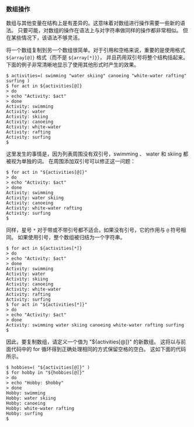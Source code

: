 ### 数组操作

数组与其他变量在结构上是有差异的。这意味着对数组进行操作需要一些新的语法。
只要可能，对数组的操作在语法上与对字符串做同样的操作都非常相似。
但在某些情况下，该语法不够灵活。

将一个数组复制到另一个数组很简单。对于引用和空格来说，重要的是使用格式 `${array[@]}` 格式（而不是 `${array[*]}`），
并且药用双引号将整个结构括起来。下面的例子非常清晰地显示了使用其他形式时产生的效果。

```
$ activities=( swimming "water skiing" canoeing "white-water rafting" surfing )
$ for act in ${activities[@]}
> do
> echo "Activity: $act"
> done
Activity: swimming
Activity: water
Activity: skiing
Activity: canoeing
Activity: white-water
Activity: rafting
Activity: surfing
$
```

这里发生的事情是，因为列表周围没有双引号，swimming 、 water 和 skiing 都被视为单独的词。
在周围添加双引号可以修正这一问题：

```
$ for act in "${activities[@]}"
> do
> echo "Activity: $act"
> done
Activity: swimming
Activity: water skiing
Activity: canoeing
Activity: white-water rafting
Activity: surfing
$
```

同样，星号 `*` 对于带或不带引号都不适合。如果没有引号，它的作用与 `@` 符号相同。
如果使用引号，整个数组被归结为一个字符串。

```
$ for act in ${activities[*]}
> do
> echo "Activity: $act"
> done
Activity: swimming
Activity: water
Activity: skiing
Activity: canoeing
Activity: white-water
Activity: rafting
Activity: surfing
$ for act in "${activities[*]}"
> do
> echo "Activity: $act"
> done
Activity: swimming water skiing canoeing white-water rafting surfing
$
```

因此，要复制数组，请定义一个值为 "${activities[@]}" 的新数组。
这将以与前面代码中的 for 循环得到正确处理相同的方式保留空格的空白。
这如下面的代码所示。

```
$ hobbies=( "${activities[@]}" )
$ for hobby in "${hobbies[@]}"
> do
> echo "Hobby: $hobby"
> done
Hobby: swimming
Hobby: water skiing
Hobby: canoeing
Hobby: white-water rafting
Hobby: surfing
$
```

